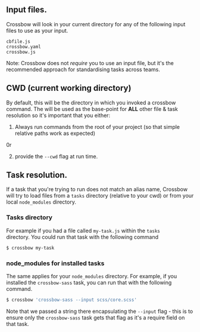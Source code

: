 
## Input files.

Crossbow will look in your current directory for any of
the following input files to use as your input.

```
cbfile.js
crossbow.yaml
crossbow.js
```

Note: Crossbow does not *require* you to use an input file,
but it's the recommended approach for standardising tasks
across teams.

## CWD (current working directory)

By default, this will be the directory in which you invoked
a crossbow command. The will be used as the base-point for **ALL** other 
 file & task resolution so it's important that you either: 
 
 1. Always run commands from the root of your project (so that 
 simple relative paths work as expected)
 
 0r 
 
 2. provide the `--cwd` flag at run time.

## Task resolution.

If a task that you're trying to run does not match an alias name, 
Crossbow will try to load files from a `tasks` directory (relative to your
cwd) or from your local `node_modules` directory.

### Tasks directory
For example if you had a file called `my-task.js` within the `tasks`  
directory. You could run that task with the following command

```sh
$ crossbow my-task
```

### node_modules for installed tasks
The same applies for your `node_modules` directory. For example, if you 
 installed the `crossbow-sass` task, you can run that with the following 
 command.
 
```sh
$ crossbow 'crossbow-sass --input scss/core.scss'
``` 

Note that we passed a string there encapsulating the `--input` flag - this
is to ensure only the `crossbow-sass` task gets that flag as it's 
a require field on that task.
